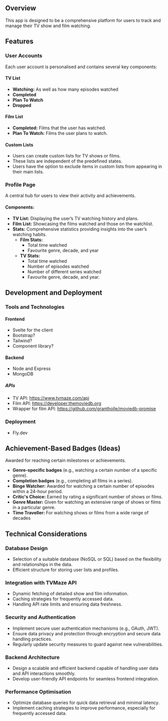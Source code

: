 ## Overview

This app is designed to be a comprehensive platform for users to track and manage their TV show and film watching.

## Features

### User Accounts

Each user account is personalised and contains several key components:

#### TV List

- **Watching:** As well as how many episodes watched
- **Completed**
- **Plan To Watch**
- **Dropped**

#### Film List

- **Completed:** Films that the user has watched.
- **Plan To Watch:** Films the user plans to watch.

#### Custom Lists

- Users can create custom lists for TV shows or films.
- These lists are independent of the predefined states.
- Users have the option to exclude items in custom lists from appearing in their main lists.

### Profile Page

A central hub for users to view their activity and achievements.

#### Components:

- **TV List:** Displaying the user’s TV watching history and plans.
- **Film List:** Showcasing the films watched and those on the watchlist.
- **Stats:** Comprehensive statistics providing insights into the user’s watching habits.
  - **Film Stats:**
    - Total time watched
    - Favourite genre, decade, and year
  - **TV Stats:**
    - Total time watched
    - Number of episodes watched
    - Number of different series watched
    - Favourite genre, decade, and year.

## Development and Deployment

### Tools and Technologies

#### Frontend

- Svelte for the client
- Bootstrap?
- Tailwind?
- Component library?

#### Backend

- Node and Express
- MongoDB

##### APIs

- TV API: https://www.tvmaze.com/api
- Film API: https://developer.themoviedb.org
- Wrapper for film API: https://github.com/grantholle/moviedb-promise

### Deployment

- Fly.dev

## Achievement-Based Badges (Ideas)

Awarded for reaching certain milestones or achievements.

- **Genre-specific badges** (e.g., watching a certain number of a specific genre).
- **Completion badges** (e.g., completing all films in a series).
- **Binge Watcher:** Awarded for watching a certain number of episodes within a 24-hour period.
- **Critic's Choice:** Earned by rating a significant number of shows or films.
- **Genre Master:** Given for watching an extensive range of shows or films in a particular genre.
- **Time Traveller:** For watching shows or films from a wide range of decades

## Technical Considerations

### Database Design

- Selection of a suitable database (NoSQL or SQL) based on the flexibility and relationships in the data.
- Efficient structure for storing user lists and profiles.

### Integration with TVMaze API

- Dynamic fetching of detailed show and film information.
- Caching strategies for frequently accessed data.
- Handling API rate limits and ensuring data freshness.

### Security and Authentication

- Implement secure user authentication mechanisms (e.g., OAuth, JWT).
- Ensure data privacy and protection through encryption and secure data handling practices.
- Regularly update security measures to guard against new vulnerabilities.

### Backend Architecture

- Design a scalable and efficient backend capable of handling user data and API interactions smoothly.
- Develop user-friendly API endpoints for seamless frontend integration.

### Performance Optimisation

- Optimize database queries for quick data retrieval and minimal latency.
- Implement caching strategies to improve performance, especially for frequently accessed data.
